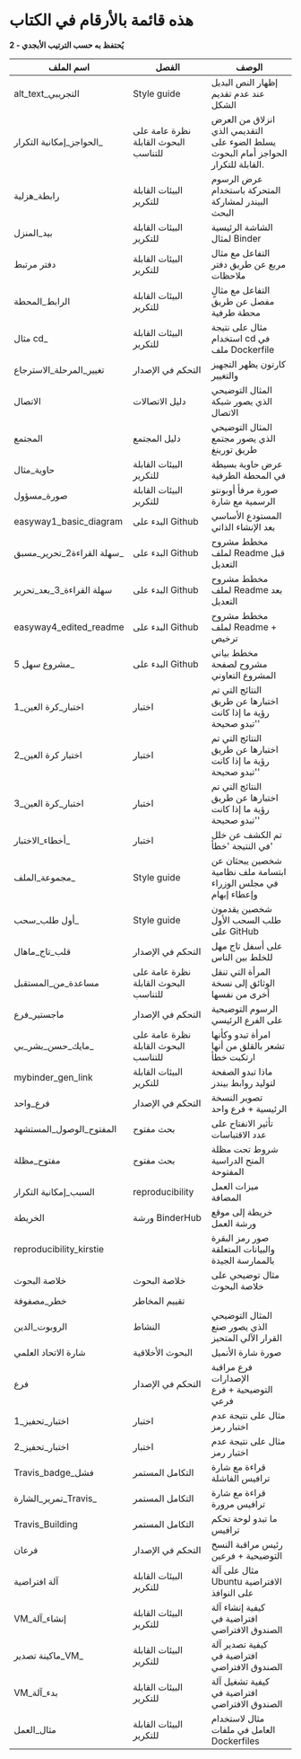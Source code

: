 # هذه قائمة بالأرقام في الكتاب

**2 - يُحتفظ به حسب الترتيب الأبجدي**

| اسم الملف                   | الفصل                                | الوصف                                                                             |
| --------------------------- | ------------------------------------ | --------------------------------------------------------------------------------- |
| alt_text_التجريبي         | Style guide                          | إظهار النص البديل عند عدم تقديم الشكل                                             |
| الحواجز_إمكانية التكرار_  | نظرة عامة على البحوث القابلة للتناسب | انزلاق من العرض التقديمي الذي يسلط الضوء على الحواجز أمام البحوث القابلة للتكرار. |
| رابطة_هزلية                 | البيئات القابلة للتكرير              | عرض الرسوم المتحركة باستخدام البيندر لمشاركة البحث                                |
| بيد_المنزل                  | البيئات القابلة للتكرير              | الشاشة الرئيسية لمثال Binder                                                      |
| دفتر مرتبط                  | البيئات القابلة للتكرير              | التفاعل مع مثال مربع عن طريق دفتر ملاحظات                                         |
| الرابط_المحطة               | البيئات القابلة للتكرير              | التفاعل مع مثالٍ مفصل عن طريق محطة طرفية                                          |
| مثال cd_                    | البيئات القابلة للتكرير              | مثال على نتيجة استخدام cd في ملف Dockerfile                                       |
| تغيير_المرحلة_الاسترجاع   | التحكم في الإصدار                    | كارتون يظهر التجهيز والتغيير                                                      |
| الاتصال                     | دليل الاتصالات                       | المثال التوضيحي الذي يصور شبكة الاتصال                                            |
| المجتمع                     | دليل المجتمع                         | المثال التوضيحي الذي يصور مجتمع طريق تورينغ                                       |
| حاوية_مثال                  | البيئات القابلة للتكرير              | عرض حاوية بسيطة في المحطة الطرفية                                                 |
| صورة_مسؤول                  | البيئات القابلة للتكرير              | صورة مرفأ أوبونتو الرسمية مع شارة                                                 |
| easyway1_basic_diagram    | البدء على Github                     | المستودع الأساسي بعد الإنشاء الذاتي                                               |
| سهلة القراءة2_تحرير_مسبق_ | البدء على Github                     | مخطط مشروح لملف Readme قبل التعديل                                                |
| سهلة القراءة_3_بعد_تحرير  | البدء على Github                     | مخطط مشروح لملف Readme بعد التعديل                                                |
| easyway4_edited_readme    | البدء على Github                     | مخطط مشروح لملف Readme + ترخيص                                                    |
| مشروع سهل 5_                | البدء على Github                     | مخطط بياني مشروح لصفحة المشروع التعاوني                                           |
| اختبار_كرة العين_1        | اختبار                               | النتائج التي تم اختبارها عن طريق رؤية ما إذا كانت 'تبدو صحيحة'                    |
| اختبار كرة العين_2          | اختبار                               | النتائج التي تم اختبارها عن طريق رؤية ما إذا كانت 'تبدو صحيحة'                    |
| اختبار_كرة العين_3        | اختبار                               | النتائج التي تم اختبارها عن طريق رؤية ما إذا كانت 'تبدو صحيحة'                    |
| أخطاء_الاختبار_           | اختبار                               | تم الكشف عن خلل في النتيجة 'خطأ'                                                  |
| مجموعة_الملف_             | Style guide                          | شخصين يبحثان عن ابتسامة ملف نظامية في مجلس الوزراء وإعطاء إبهام                   |
| أول طلب_سحب_              | Style guide                          | شخصين يقدمون طلب السحب الأول على GitHub                                           |
| قلب_تاج_ماهال             | التحكم في الإصدار                    | على أسفل تاج مهل للخلط بين الناس                                                  |
| مساعدة_من_المستقبل        | نظرة عامة على البحوث القابلة للتناسب | المرأة التي تنقل الوثائق إلى نسخة أخرى من نفسها                                   |
| ماجستير_فرع                 | التحكم في الإصدار                    | الرسوم التوضيحية على الفرع الرئيسي                                                |
| مايك_حسن_بشر_بي_        | نظرة عامة على البحوث القابلة للتناسب | امرأة تبدو وكأنها تشعر بالقلق من أنها ارتكبت خطأ                                  |
| mybinder_gen_link         | البيئات القابلة للتكرير              | ماذا تبدو الصفحة لتوليد روابط بيندر                                               |
| فرع_واحد                    | التحكم في الإصدار                    | تصوير النسخة الرئيسية + فرع واحد                                                  |
| المفتوح_الوصول_المستشهد   | بحث مفتوح                            | تأثير الانفتاح على عدد الاقتباسات                                                 |
| مفتوح_مظلة                  | بحث مفتوح                            | شروط تحت مظلة المنح الدراسية المفتوحة                                             |
| السبب_إمكانية التكرار       | reproducibility                      | ميزات العمل المضافة                                                               |
| الخريطة                     | ورشة BinderHub                       | خريطة إلى موقع ورشة العمل                                                         |
| reproducibility_kirstie     |                                      | صور رمز البقرة والبيانات المتعلقة بالممارسة الجيدة                                |
| خلاصة البحوث                | خلاصة البحوث                         | مثال توضيحي على خلاصة البحوث                                                      |
| خطر_مصفوفة                  | تقييم المخاطر                        |                                                                                   |
| الروبوت_الدين               | النشاط                               | المثال التوضيحي الذي يصور صنع القرار الآلي المتحيز                                |
| شارة الاتحاد العلمي         | البحوث الأخلاقية                     | صورة شارة الأنميل                                                                 |
| فرع                         | التحكم في الإصدار                    | فرع مراقبة الإصدارات التوضيحية + فرع فرعي                                         |
| اختبار_تحفيز_1            | اختبار                               | مثال على نتيجة عدم اختبار رمز                                                     |
| اختبار_تحفيز_2            | اختبار                               | مثال على نتيجة عدم اختبار رمز                                                     |
| Travis_badge_فشل          | التكامل المستمر                      | قراءة مع شارة ترافيس الفاشلة                                                      |
| تمرير_الشارة_Travis_      | التكامل المستمر                      | قراءة مع شارة ترافيس مرورة                                                        |
| Travis_Building             | التكامل المستمر                      | ما تبدو لوحة تحكم ترافيس                                                          |
| فرعان                       | التحكم في الإصدار                    | رئيس مراقبة النسخ التوضيحية + فرعين                                               |
| آلة افتراضية                | البيئات القابلة للتكرير              | مثال على آلة Ubuntu الافتراضية على النوافذ                                        |
| VM_إنشاء_آلة              | البيئات القابلة للتكرير              | كيفية إنشاء آلة افتراضية في الصندوق الافتراضي                                     |
| ماكينة تصدير_VM_          | البيئات القابلة للتكرير              | كيفية تصدير آلة افتراضية في الصندوق الافتراضي                                     |
| VM_بدء_آلة                | البيئات القابلة للتكرير              | كيفية تشغيل آلة افتراضية في الصندوق الافتراضي                                     |
| مثال_العمل                  | البيئات القابلة للتكرير              | مثال لاستخدام العامل في ملفات Dockerfiles                                         |
